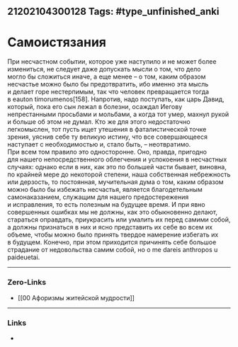 21202104300128
Tags: #type_unfinished_anki 
---
# Самоистязания

При несчастном событии, которое уже наступило и не может более измениться, не следует даже допускать мысли о том, что дело могло бы сложиться иначе, а еще менее – о том, каким образом несчастье можно было бы предотвратить, ибо именно эта мысль и делает горе нестерпимым, так что человек превращается тогда в eauton timorumenos[158]. Напротив, надо поступать, как царь Давид, который, пока его сын лежал в болезни, осаждал Иегову непрестанными просьбами и мольбами, а когда тот умер, махнул рукой и больше об этом не думал. Кто же для этого недостаточно легкомыслен, тот пусть ищет утешения в фаталистической точке зрения, уяснив себе ту великую истину, что все совершающееся наступает с необходимостью и, стало быть, – неотвратимо.<br>При всем том правило это односторонне. Оно, правда, пригодно для нашего непосредственного облегчения и успокоения в несчастных случаях: однако если в них, как это по большей части бывает, виновна, по крайней мере до некоторой степени, наша собственная небрежность или дерзость, то постоянная, мучительная дума о том, каким образом можно было бы избежать несчастья, является благодетельным самонаказанием, служащим для нашего предостережения и исправления, то есть полезным на будущее время. И при явно совершенных ошибках мы не должны, как это обыкновенно делают, стараться оправдать, приукрасить или умалить их перед самими собой, а должны признаться в них и ясно представить их себе во всем их объеме, чтобы можно было принять твердое намерение избегать их в будущем. Конечно, при этом приходится причинять себе большое страдание от недовольства самим собой, но о me dareis anthropos u paideuetai.

---
### Zero-Links
- [[00 Афоризмы житейской мудрости]]
---
### Links
-